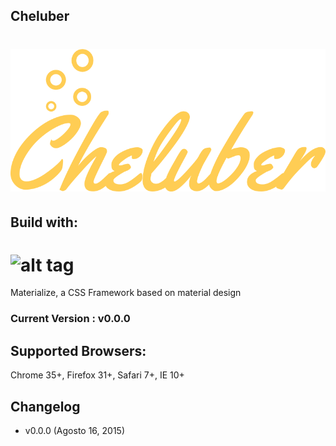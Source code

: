 ## Cheluber

![alt tag](https://raw.githubusercontent.com/Cheluber/Cheluber/develop/static/img/logo.png)
===========

## Build with:

![alt tag](https://raw.github.com/dogfalo/materialize/master/images/materialize.gif)
===========
Materialize, a CSS Framework based on material design

### Current Version : v0.0.0

## Supported Browsers:
Chrome 35+, Firefox 31+, Safari 7+, IE 10+

## Changelog
- v0.0.0 (Agosto 16, 2015)
